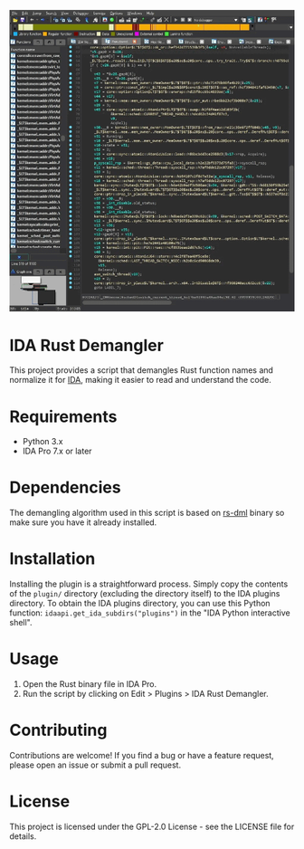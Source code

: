 ![](assets/overview.gif)

# IDA Rust Demangler

This project provides a script that demangles Rust function names and normalize it for [IDA](https://www.hex-rays.com/ida-pro/), making it easier to read and understand the code.

# Requirements

- Python 3.x
- IDA Pro 7.x or later

# Dependencies

The demangling algorithm used in this script is based on [rs-dml](https://github.com/timetravelthree/FTLRustDemangler) binary so make sure you have it already installed.

# Installation

Installing the plugin is a straightforward process. Simply copy the contents of the `plugin/` directory (excluding the directory itself) to the IDA plugins directory. To obtain the IDA plugins directory, you can use this Python function: `idaapi.get_ida_subdirs("plugins")` in the "IDA Python interactive shell".

# Usage

1. Open the Rust binary file in IDA Pro.
1. Run the script by clicking on Edit > Plugins > IDA Rust Demangler.

# Contributing
Contributions are welcome! If you find a bug or have a feature request, please open an issue or submit a pull request.

# License
This project is licensed under the GPL-2.0 License - see the LICENSE file for details.

